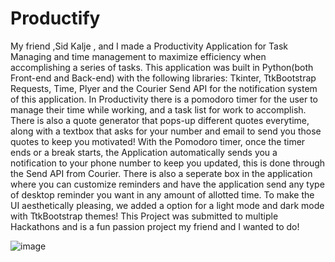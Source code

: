 # Productify

My friend ,Sid Kalje , and I made a Productivity Application for Task Managing and time management to maximize efficiency when accomplishing a series of tasks. This application was built in Python(both Front-end and Back-end) with the following libraries: Tkinter, TtkBootstrap Requests, Time, Plyer and the Courier Send API for the notification system of this application. In Productivity there is a pomodoro timer for the user to manage their time while working, and a task list for work to accomplish. There is also a quote generator that pops-up different quotes everytime, along with a textbox that asks for your number and email to send you those quotes to keep you motivated! With the Pomodoro timer, once the timer ends or a break starts, the Application automatically sends you a notification to your phone number to keep you updated, this is done through the Send API from Courier. There is also a seperate box in the application where you can customize reminders and have the application send any type of desktop reminder you want in any amount of allotted time. To make the UI aesthetically pleasing, we added a option for a light mode and dark mode with TtkBootstrap themes! This Project was submitted to multiple Hackathons and is a fun passion project my friend and I wanted to do!


![image](https://user-images.githubusercontent.com/112336121/220042520-1421d416-133d-4659-a8f4-36f4d9c0ccad.png)
